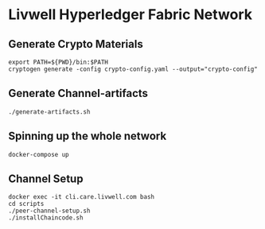 # Livwell Hyperledger Fabric Network

## Generate Crypto Materials
    export PATH=${PWD}/bin:$PATH
    cryptogen generate -config crypto-config.yaml --output="crypto-config"

## Generate Channel-artifacts
    ./generate-artifacts.sh

## Spinning up the whole network
    docker-compose up

## Channel Setup
    docker exec -it cli.care.livwell.com bash
    cd scripts
    ./peer-channel-setup.sh
    ./installChaincode.sh